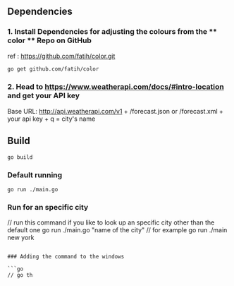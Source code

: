 
## Dependencies 
### 1. Install Dependencies for adjusting the colours from the  ** color ** Repo on GitHub

ref : https://github.com/fatih/color.git 

```bash
go get github.com/fatih/color
```
### 2. Head to https://www.weatherapi.com/docs/#intro-location and get your API key
Base URL: http://api.weatherapi.com/v1  +  	/forecast.json or /forecast.xml + your api key + q = city's name


## Build

``` Build the cli application 
go build

```

### Default running

```Run the cli app
go run ./main.go

```

### Run for an specific city
// run this command if you like to look up an specific city other than the default one
go run ./main.go "name of the city"
// for example
go run ./main new york

```

### Adding the command to the windows

```go
// go th
